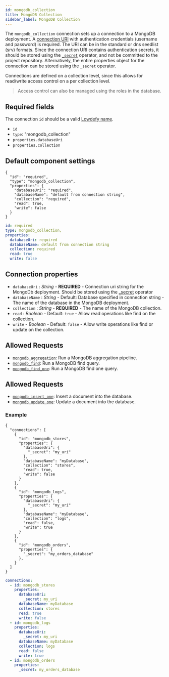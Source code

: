 ```yaml
---
id: mongodb_collection
title: MongoDB Collection
sidebar_label: MongoDB Collection
---
```


The `mongodb_collection` connection sets up a connection to a MongoDB deployment. A [connection URI](https://docs.mongodb.com/manual/reference/connection-string/index.html) with authentication credentials (username and password) is required. The URI can be in the standard or dns seedlist (srv) formats. Since the connection URI contains authentication secrets, it should be stored using the [`_secret`](operators/secret.md) operator, and not be committed to the project repository. Alternatively, the entire properties object for the connection can be stored using the `_secret` operator.


Connections are defined on a collection level, since this allows for read/write access control on a per collection level.

>Access control can also be managed using the roles in the database.

## Required fields

The connection `id` should be a valid [Lowdefy name](concepts/lowdefy-file.md#names-and-ids).

- `id`
- `type`: "mongodb_collection"
- `properties.databaseUri`
- `properties.collection`

## Default component settings

<!--DOCUSAURUS_CODE_TABS-->
<!--JSON-->

```json5
{
  "id": "required",
  "type": "mongodb_collection",
  "properties": {
    "databaseUri": "required",
    "databaseName": "default from connection string",
    "collection": "required",
    "read": true,
    "write": false
  }
}
```

<!--YAML-->

```yaml
id: required
type: mongodb_collection,
properties:
  databaseUri: required
  databaseName: default from connection string
  collection: required
  read: true
  write: false
```

<!--END_DOCUSAURUS_CODE_TABS-->

## Connection properties

- `databaseUri` : _String_ - **REQUIRED** - Connection uri string for the MongoDb deployment. Should be stored using the [_secret](operators/secret.md) operator
- `databaseName` : _String_ - Default: Database specified in connection string - The name of the database in the MongoDB deployment.
- `collection` : _String_ - **REQUIRED** - The name of the MongoDB collection.
- `read` : _Boolean_ - Default: `true` - Allow read operations like find on the collection.
- `write` - _Boolean_ - Default: `false` - Allow write operations like find or update on the collection.

## Allowed Requests

- [`mongodb_aggregation`](requests/mongodb_aggregation.md): Run a MongoDB aggregation pipeline.
- [`mongodb_find`](requests/mongodb_find.md): Run a MongoDB find query.
- [`mongodb_find_one`](requests/mongodb_find_one.md): Run a MongoDB find one query.

## Allowed Requests

- [`mongodb_insert_one`](requests/mongodb_insert_one.md): Insert a document into the database.
- [`mongodb_update_one`](requests/mongodb_update_one.md): Update a document into the database.

### Example

<!--DOCUSAURUS_CODE_TABS-->
<!--JSON-->

```json5
{
  "connections": [
    {
      "id": "mongodb_stores",
      "properties": {
        "databaseUri": {
          "_secret": "my_uri"
        },
        "databaseName": "myDatabase",
        "collection": "stores",
        "read": true,
        "write": false
      }
    },
    {
      "id": "mongodb_logs",
      "properties": {
        "databaseUri": {
          "_secret": "my_uri"
        },
        "databaseName": "myDatabase",
        "collection": "logs",
        "read": false,
        "write": true
      }
    },
    {
      "id": "mongodb_orders",
      "properties": {
        "_secret": "my_orders_database"
      },
    }
  ]
}
```

<!--YAML-->

```yaml
connections:
  - id: mongodb_stores
    properties:
      databaseUri:
        _secret: my_uri
      databaseName: myDatabase
      collection: stores
      read: true
      write: false
  - id: mongodb_logs
    properties:
      databaseUri:
        _secret: my_uri
      databaseName: myDatabase
      collection: logs
      read: false
      write: true
  - id: mongodb_orders
    properties:
      _secret: my_orders_database
```

<!--END_DOCUSAURUS_CODE_TABS-->

